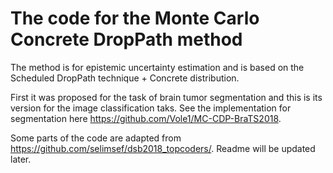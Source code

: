 
# The code for the Monte Carlo Concrete DropPath method
 The method is for epistemic uncertainty estimation and is based on the Scheduled DropPath technique + Concrete distribution.
 

 
First it was proposed for the task of brain tumor segmentation and this is its version for the image classification taks. See the implementation for segmentation here https://github.com/Vole1/MC-CDP-BraTS2018.
 
Some parts of the code are adapted from https://github.com/selimsef/dsb2018_topcoders/. Readme will be updated later.


